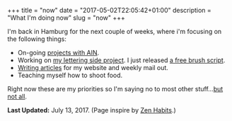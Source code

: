 +++
title = "now"
date = "2017-05-02T22:05:42+01:00"
description = "What I'm doing now"
slug = "now"
+++

I'm back in Hamburg for the next couple of weeks, where i'm focusing on the following things:

- On-going [projects with AIN](https://www.angelinvestmentnetwork.co.uk/office-space).
- Working on [my lettering side project](https://www.instagram.com/typeservices/). I just released [a free brush script](https://gum.co/europa).
- [Writing articles](https://www.harrycresswell.com/articles/) for my website and weekly mail out.
- Teaching myself how to shoot food.

Right now these are my priorities so I'm saying no to most other stuff...[but not all](https://www.harrycresswell.com/contact/).


**Last Updated:** July 13, 2017. (Page inspire by [Zen Habits](https://zenhabits.net/now/).)
